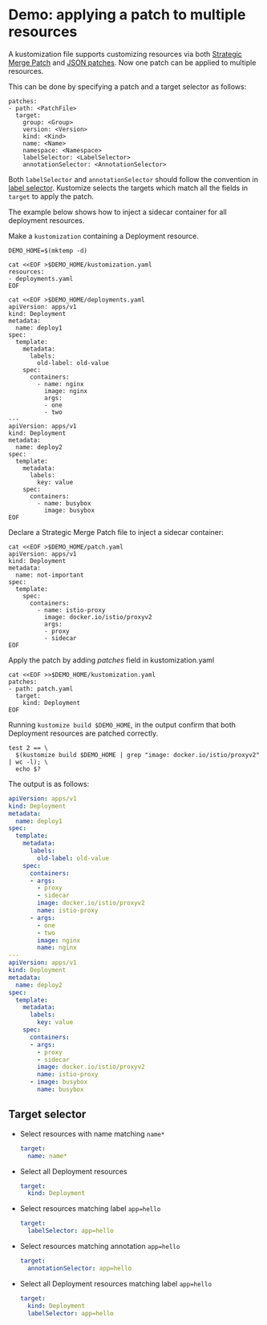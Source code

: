 [Strategic Merge Patch]: https://github.com/kubernetes/community/blob/master/contributors/devel/sig-api-machinery/strategic-merge-patch.md
[JSON patches]: https://tools.ietf.org/html/rfc6902
[label selector]: https://kubernetes.io/docs/concepts/overview/working-with-objects/labels/#label-selectors


# Demo: applying a patch to multiple resources

A kustomization file supports customizing resources via both
[Strategic Merge Patch] and [JSON patches]. Now one patch can be
applied to multiple resources.

This can be done by specifying a patch and a target selector as follows:
```
patches:
- path: <PatchFile>
  target:
    group: <Group>
    version: <Version>
    kind: <Kind>
    name: <Name>
    namespace: <Namespace>
    labelSelector: <LabelSelector>
    annotationSelector: <AnnotationSelector>
```
Both `labelSelector` and `annotationSelector` should follow the convention in [label selector].
Kustomize selects the targets which match all the fields in `target` to apply the patch.

The example below shows how to inject a sidecar container for all deployment resources.

Make a `kustomization` containing a Deployment resource.

<!-- @createDeployment @testAgainstLatestRelease -->
```
DEMO_HOME=$(mktemp -d)

cat <<EOF >$DEMO_HOME/kustomization.yaml
resources:
- deployments.yaml
EOF

cat <<EOF >$DEMO_HOME/deployments.yaml
apiVersion: apps/v1
kind: Deployment
metadata:
  name: deploy1
spec:
  template:
    metadata:
      labels:
        old-label: old-value
    spec:
      containers:
        - name: nginx
          image: nginx
          args:
          - one
          - two
---
apiVersion: apps/v1
kind: Deployment
metadata:
  name: deploy2
spec:
  template:
    metadata:
      labels:
        key: value
    spec:
      containers:
        - name: busybox
          image: busybox
EOF
```

Declare a Strategic Merge Patch file to inject a sidecar container:

<!-- @addPatch @testAgainstLatestRelease -->
```
cat <<EOF >$DEMO_HOME/patch.yaml
apiVersion: apps/v1
kind: Deployment
metadata:
  name: not-important
spec:
  template:
    spec:
      containers:
        - name: istio-proxy
          image: docker.io/istio/proxyv2
          args:
          - proxy
          - sidecar
EOF
```

Apply the patch by adding _patches_ field in kustomization.yaml

<!-- @applyPatch @testAgainstLatestRelease -->
```
cat <<EOF >>$DEMO_HOME/kustomization.yaml
patches:
- path: patch.yaml
  target:
    kind: Deployment
EOF
```

Running `kustomize build $DEMO_HOME`, in the output confirm that both Deployment resources are patched correctly.

<!-- @confirmPatch @testAgainstLatestRelease -->
```
test 2 == \
  $(kustomize build $DEMO_HOME | grep "image: docker.io/istio/proxyv2" | wc -l); \
  echo $?
```

The output is as follows:

```yaml
apiVersion: apps/v1
kind: Deployment
metadata:
  name: deploy1
spec:
  template:
    metadata:
      labels:
        old-label: old-value
    spec:
      containers:
      - args:
        - proxy
        - sidecar
        image: docker.io/istio/proxyv2
        name: istio-proxy
      - args:
        - one
        - two
        image: nginx
        name: nginx
---
apiVersion: apps/v1
kind: Deployment
metadata:
  name: deploy2
spec:
  template:
    metadata:
      labels:
        key: value
    spec:
      containers:
      - args:
        - proxy
        - sidecar
        image: docker.io/istio/proxyv2
        name: istio-proxy
      - image: busybox
        name: busybox
```

## Target selector
- Select resources with name matching `name*`
  ```yaml
  target:
    name: name*
  ```
- Select all Deployment resources
  ```yaml
  target:
    kind: Deployment
  ```
- Select resources matching label `app=hello`
  ```yaml
  target:
    labelSelector: app=hello
  ```
- Select resources matching annotation `app=hello`
  ```yaml
  target:
    annotationSelector: app=hello
  ```
- Select all Deployment resources matching label `app=hello`
  ```yaml
  target:
    kind: Deployment
    labelSelector: app=hello
  ```